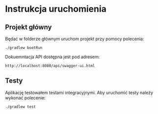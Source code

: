 # Instrukcja uruchomienia

## Projekt główny

Będać w folderze głównym uruchom projekt przy pomocy polecenia:

```
./gradlew bootRun
```

Dokuemntacja API dostępna jest pod adresem:

```
http://localhost:8080/api/swagger-ui.html
```

## Testy

Aplikację testowałem testami integracyjnymi.
Aby uruchomić testy należy wykonać polecenie:

```
./gradlew test
```





